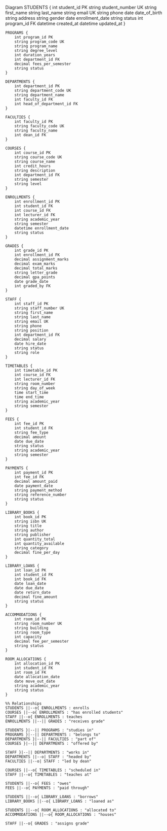 Diagram
    STUDENTS {
        int student_id PK
        string student_number UK
        string first_name
        string last_name
        string email UK
        string phone
        date date_of_birth
        string address
        string gender
        date enrollment_date
        string status
        int program_id FK
        datetime created_at
        datetime updated_at
    }

    PROGRAMS {
        int program_id PK
        string program_code UK
        string program_name
        string degree_level
        int duration_years
        int department_id FK
        decimal fees_per_semester
        string status
    }

    DEPARTMENTS {
        int department_id PK
        string department_code UK
        string department_name
        int faculty_id FK
        int head_of_department_id FK
    }

    FACULTIES {
        int faculty_id PK
        string faculty_code UK
        string faculty_name
        int dean_id FK
    }

    COURSES {
        int course_id PK
        string course_code UK
        string course_name
        int credit_hours
        string description
        int department_id FK
        string semester
        string level
    }

    ENROLLMENTS {
        int enrollment_id PK
        int student_id FK
        int course_id FK
        int lecturer_id FK
        string academic_year
        string semester
        datetime enrollment_date
        string status
    }

    GRADES {
        int grade_id PK
        int enrollment_id FK
        decimal assignment_marks
        decimal exam_marks
        decimal total_marks
        string letter_grade
        decimal gpa_points
        date grade_date
        int graded_by FK
    }

    STAFF {
        int staff_id PK
        string staff_number UK
        string first_name
        string last_name
        string email UK
        string phone
        string position
        int department_id FK
        decimal salary
        date hire_date
        string status
        string role
    }

    TIMETABLES {
        int timetable_id PK
        int course_id FK
        int lecturer_id FK
        string room_number
        string day_of_week
        time start_time
        time end_time
        string academic_year
        string semester
    }

    FEES {
        int fee_id PK
        int student_id FK
        string fee_type
        decimal amount
        date due_date
        string status
        string academic_year
        string semester
    }

    PAYMENTS {
        int payment_id PK
        int fee_id FK
        decimal amount_paid
        date payment_date
        string payment_method
        string reference_number
        string status
    }

    LIBRARY_BOOKS {
        int book_id PK
        string isbn UK
        string title
        string author
        string publisher
        int quantity_total
        int quantity_available
        string category
        decimal fine_per_day
    }

    LIBRARY_LOANS {
        int loan_id PK
        int student_id FK
        int book_id FK
        date loan_date
        date due_date
        date return_date
        decimal fine_amount
        string status
    }

    ACCOMMODATIONS {
        int room_id PK
        string room_number UK
        string building
        string room_type
        int capacity
        decimal fee_per_semester
        string status
    }

    ROOM_ALLOCATIONS {
        int allocation_id PK
        int student_id FK
        int room_id FK
        date allocation_date
        date move_out_date
        string academic_year
        string status
    }

    %% Relationships
    STUDENTS ||--o{ ENROLLMENTS : enrolls
    COURSES ||--o{ ENROLLMENTS : "has enrolled students"
    STAFF ||--o{ ENROLLMENTS : teaches
    ENROLLMENTS ||--|| GRADES : "receives grade"
    
    STUDENTS }|--|| PROGRAMS : "studies in"
    PROGRAMS }|--|| DEPARTMENTS : "belongs to"
    DEPARTMENTS }|--|| FACULTIES : "part of"
    COURSES }|--|| DEPARTMENTS : "offered by"
    
    STAFF }|--|| DEPARTMENTS : "works in"
    DEPARTMENTS ||--o| STAFF : "headed by"
    FACULTIES ||--o| STAFF : "led by dean"
    
    COURSES ||--o{ TIMETABLES : "scheduled in"
    STAFF ||--o{ TIMETABLES : "teaches at"
    
    STUDENTS ||--o{ FEES : "owes"
    FEES ||--o{ PAYMENTS : "paid through"
    
    STUDENTS ||--o{ LIBRARY_LOANS : "borrows"
    LIBRARY_BOOKS ||--o{ LIBRARY_LOANS : "loaned as"
    
    STUDENTS ||--o{ ROOM_ALLOCATIONS : "allocated to"
    ACCOMMODATIONS ||--o{ ROOM_ALLOCATIONS : "houses"
    
    STAFF ||--o{ GRADES : "assigns grade"
